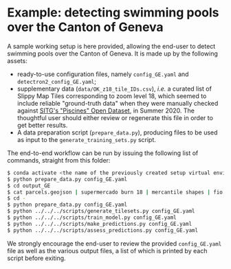 
# Example: detecting swimming pools over the Canton of Geneva

A sample working setup is here provided, allowing the end-user to detect swimming pools over the Canton of Geneva. It is made up by the following assets:

* ready-to-use configuration files, namely `config_GE.yaml` and `detectron2_config_GE.yaml`;
* supplementary data (`data/OK_z18_tile_IDs.csv`), *i.e.* a curated list of Slippy Map Tiles corresponding to zoom level 18, which seemed to include reliable "ground-truth data" when they were manually checked against [SITG's "Piscines" Open Dataset](https://ge.ch/sitg/fiche/1836), in Summer 2020. The thoughtful user should either review or regenerate this file in order to get better results.
* A data preparation script (`prepare_data.py`), producing files to be used as input to the `generate_training_sets.py` script.

The end-to-end workflow can be run by issuing the following list of commands, straight from this folder:

```bash
$ conda activate <the name of the previously created setup virtual environment>
$ python prepare_data.py config_GE.yaml
$ cd output_GE
$ cat parcels.geojson | supermercado burn 18 | mercantile shapes | fio collect > parcels_z18_tiles.geojson
$ cd -
$ python prepare_data.py config_GE.yaml
$ python ../../../scripts/generate_tilesets.py config_GE.yaml
$ python ../../../scripts/train_model.py config_GE.yaml
$ python ../../../scripts/make_predictions.py config_GE.yaml
$ python ../../../scripts/assess_predictions.py config_GE.yaml
```

We strongly encourage the end-user to review the provided `config_GE.yaml` file as well as the various output files, a list of which is printed by each script before exiting. 
